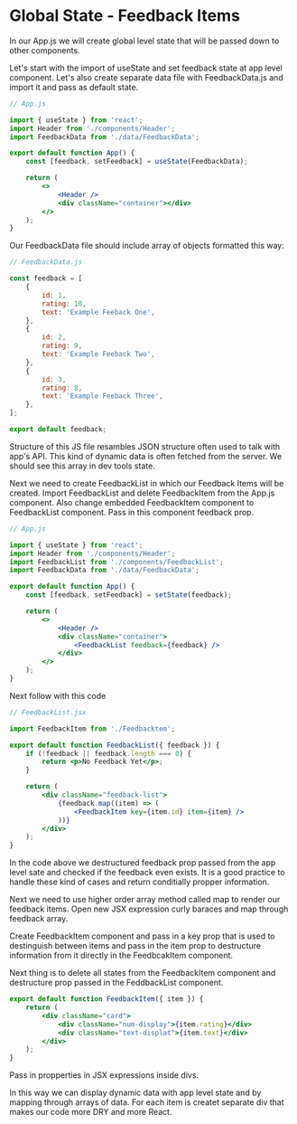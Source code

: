 # **Global State - Feedback Items**

In our App.js we will create global level state that will be passed down to other components.

Let's start with the import of useState and set feedback state at app level component. Let's also create separate data file with FeedbackData.js and import it and pass as default state.

```jsx
// App.js

import { useState } from 'react';
import Header from './components/Header';
import FeedbackData from './data/FeedbackData';

export default function App() {
	const [feedback, setFeedback] = useState(FeedbackData);

	return (
		<>
			<Header />
			<div className="container"></div>
		</>
	);
}
```

Our FeedbackData file should include array of objects formatted this way:

```js
// FeedbackData.js

const feedback = [
	{
		id: 1,
		rating: 10,
		text: 'Example Feeback One',
	},
	{
		id: 2,
		rating: 9,
		text: 'Example Feeback Two',
	},
	{
		id: 3,
		rating: 8,
		text: 'Example Feeback Three',
	},
];

export default feedback;
```

Structure of this JS file resambles JSON structure often used to talk with app's API. This kind of dynamic data is often fetched from the server. We should see this array in dev tools state.

Next we need to create FeedbackList in which our Feedback Items will be created. Import FeedbackList and delete FeedbackItem from the App.js component. Also change embedded FeedbackItem component to FeedbackList component. Pass in this component feedback prop.

```jsx
// App.js

import { useState } from 'react';
import Header from './components/Header';
import FeedbackList from './components/FeedbackList';
import FeedbackData from './data/FeedbackData';

export default function App() {
	const [feedback, setFeedback] = setState(feedback);

	return (
		<>
			<Header />
			<div className="container">
				<FeedbackList feedback={feedback} />
			</div>
		</>
	);
}
```

Next follow with this code

```jsx
// FeedbackList.jsx

import FeedbackItem from './Feedbacktem';

export default function FeedbackList({ feedback }) {
	if (!feedback || feedback.length === 0) {
		return <p>No Feedback Yet</p>;
	}

	return (
		<div className="feedback-list">
			{feedback.map((item) => (
				<FeedbackItem key={item.id} item={item} />
			))}
		</div>
	);
}
```

In the code above we destructured feedback prop passed from the app level sate and checked if the feedback even exists. It is a good practice to handle these kind of cases and return conditially propper information.

Next we need to use higher order array method called map to render our feedback items. Open new JSX expression curly baraces and map through feedback array.

Create FeedbackItem component and pass in a key prop that is used to destinguish between items and pass in the item prop to destructure information from it directly in the FeedbcakItem component.

Next thing is to delete all states from the FeedbackItem component and destructure prop passed in the FeddbackList component.

```jsx
export default function FeedbackItem({ item }) {
	return (
		<div className="card">
			<div className="num-display">{item.rating}</div>
			<div className="text-displat">{item.text}</div>
		</div>
	);
}
```

Pass in propperties in JSX expressions inside divs.

In this way we can display dynamic data with app level state and by mapping through arrays of data. For each item is createt separate div that makes our code more DRY and more React.
